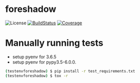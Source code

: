 # foreshadow
![License](https://github.com/georgianpartners/foreshadow/blob/master/LICENSE "License") [![BuildStatus](https://travis-ci.org/georgianpartners/foreshadow.svg?branch=master "Build Status")](https://travis-ci.org/georgianpartners/foreshadow) [![Coverage](https://coveralls.io/repos/github/georgianpartners/foreshadow/badge.svg?branch=development "Coverage")](https://coveralls.io/github/georgianpartners/foreshadow)

# Manually running tests
* setup pyenv for 3.6.5 
* setup pyenv for pypy3.5-6.0.0. 
```bash
(testenvforeshadow) $ pip install -r test_requirements.txt
(testenvforeshadow) $ tox -r
```